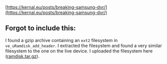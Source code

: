 [https://kernal.eu/posts/breaking-samsung-dvr/](https://kernal.eu/posts/breaking-samsung-dvr/)

## Forgot to include this:

I found a gzip archive containing an `ext2` filesystem in `ve_uRamdisk_add_header`. I extracted the filesystem and found a very similar filesystem to the one on the live device. I uploaded the filesystem here ([ramdisk.tar.gz](./ramdisk.tar.gz)).
